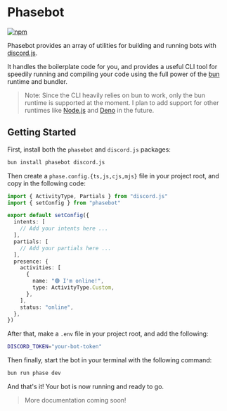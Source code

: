 # Phasebot

[![npm](https://img.shields.io/npm/v/phasebot?color=blue&label=phasebot)](https://www.npmjs.com/package/phasebot)

Phasebot provides an array of utilities for building and running bots with [discord.js](https://discord.js.org/).

It handles the boilerplate code for you, and provides a useful CLI tool for speedily running and compiling your code using the full power of the [bun](https://bun.sh/) runtime and bundler.

> Note: Since the CLI heavily relies on bun to work, only the bun runtime is supported at the moment. I plan to add support for other runtimes like [Node.js](https://nodejs.org/) and [Deno](https://deno.land/) in the future.

## Getting Started

First, install both the `phasebot` and `discord.js` packages:

```bash
bun install phasebot discord.js
```

Then create a `phase.config.{ts,js,cjs,mjs}` file in your project root, and copy in the following code:

```ts
import { ActivityType, Partials } from "discord.js"
import { setConfig } from "phasebot"

export default setConfig({
  intents: [
    // Add your intents here ...
  ],
  partials: [
    // Add your partials here ...
  ],
  presence: {
    activities: [
      {
        name: "🟢 I'm online!",
        type: ActivityType.Custom,
      },
    ],
    status: "online",
  },
})
```

After that, make a `.env` file in your project root, and add the following:

```bash
DISCORD_TOKEN="your-bot-token"
```

Then finally, start the bot in your terminal with the following command:

```bash
bun run phase dev
```

And that's it! Your bot is now running and ready to go.

> More documentation coming soon!
